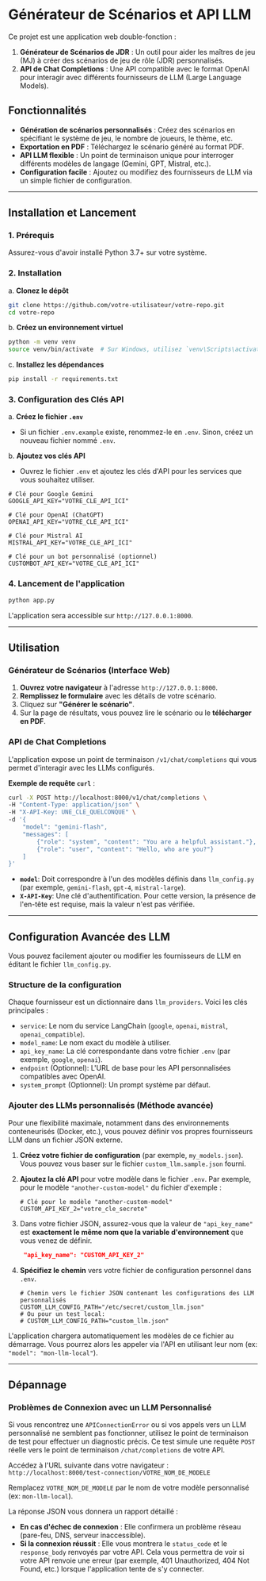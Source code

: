 # Générateur de Scénarios et API LLM

Ce projet est une application web double-fonction :
1.  **Générateur de Scénarios de JDR** : Un outil pour aider les maîtres de jeu (MJ) à créer des scénarios de jeu de rôle (JDR) personnalisés.
2.  **API de Chat Completions** : Une API compatible avec le format OpenAI pour interagir avec différents fournisseurs de LLM (Large Language Models).

## Fonctionnalités

- **Génération de scénarios personnalisés** : Créez des scénarios en spécifiant le système de jeu, le nombre de joueurs, le thème, etc.
- **Exportation en PDF** : Téléchargez le scénario généré au format PDF.
- **API LLM flexible** : Un point de terminaison unique pour interroger différents modèles de langage (Gemini, GPT, Mistral, etc.).
- **Configuration facile** : Ajoutez ou modifiez des fournisseurs de LLM via un simple fichier de configuration.

---

## Installation et Lancement

### 1. Prérequis

Assurez-vous d'avoir installé Python 3.7+ sur votre système.

### 2. Installation

a. **Clonez le dépôt**
   ```bash
   git clone https://github.com/votre-utilisateur/votre-repo.git
   cd votre-repo
   ```

b. **Créez un environnement virtuel**
   ```bash
   python -m venv venv
   source venv/bin/activate  # Sur Windows, utilisez `venv\Scripts\activate`
   ```

c. **Installez les dépendances**
   ```bash
   pip install -r requirements.txt
   ```

### 3. Configuration des Clés API

a. **Créez le fichier `.env`**
   - Si un fichier `.env.example` existe, renommez-le en `.env`. Sinon, créez un nouveau fichier nommé `.env`.

b. **Ajoutez vos clés API**
   - Ouvrez le fichier `.env` et ajoutez les clés d'API pour les services que vous souhaitez utiliser.
   ```env
   # Clé pour Google Gemini
   GOOGLE_API_KEY="VOTRE_CLE_API_ICI"

   # Clé pour OpenAI (ChatGPT)
   OPENAI_API_KEY="VOTRE_CLE_API_ICI"

   # Clé pour Mistral AI
   MISTRAL_API_KEY="VOTRE_CLE_API_ICI"

   # Clé pour un bot personnalisé (optionnel)
   CUSTOMBOT_API_KEY="VOTRE_CLE_API_ICI"
   ```

### 4. Lancement de l'application

```bash
python app.py
```
L'application sera accessible sur `http://127.0.0.1:8000`.

---

## Utilisation

### Générateur de Scénarios (Interface Web)

1.  **Ouvrez votre navigateur** à l'adresse `http://127.0.0.1:8000`.
2.  **Remplissez le formulaire** avec les détails de votre scénario.
3.  Cliquez sur **"Générer le scénario"**.
4.  Sur la page de résultats, vous pouvez lire le scénario ou le **télécharger en PDF**.

### API de Chat Completions

L'application expose un point de terminaison `/v1/chat/completions` qui vous permet d'interagir avec les LLMs configurés.

**Exemple de requête `curl`** :

```bash
curl -X POST http://localhost:8000/v1/chat/completions \
-H "Content-Type: application/json" \
-H "X-API-Key: UNE_CLE_QUELCONQUE" \
-d '{
    "model": "gemini-flash",
    "messages": [
        {"role": "system", "content": "You are a helpful assistant."},
        {"role": "user", "content": "Hello, who are you?"}
    ]
}'
```

- **`model`**: Doit correspondre à l'un des modèles définis dans `llm_config.py` (par exemple, `gemini-flash`, `gpt-4`, `mistral-large`).
- **`X-API-Key`**: Une clé d'authentification. Pour cette version, la présence de l'en-tête est requise, mais la valeur n'est pas vérifiée.

---

## Configuration Avancée des LLM

Vous pouvez facilement ajouter ou modifier les fournisseurs de LLM en éditant le fichier `llm_config.py`.

### Structure de la configuration

Chaque fournisseur est un dictionnaire dans `llm_providers`. Voici les clés principales :

- `service`: Le nom du service LangChain (`google`, `openai`, `mistral`, `openai_compatible`).
- `model_name`: Le nom exact du modèle à utiliser.
- `api_key_name`: La clé correspondante dans votre fichier `.env` (par exemple, `google`, `openai`).
- `endpoint` (Optionnel): L'URL de base pour les API personnalisées compatibles avec OpenAI.
- `system_prompt` (Optionnel): Un prompt système par défaut.

### Ajouter des LLMs personnalisés (Méthode avancée)

Pour une flexibilité maximale, notamment dans des environnements conteneurisés (Docker, etc.), vous pouvez définir vos propres fournisseurs LLM dans un fichier JSON externe.

1.  **Créez votre fichier de configuration** (par exemple, `my_models.json`). Vous pouvez vous baser sur le fichier `custom_llm.sample.json` fourni.

2.  **Ajoutez la clé API** pour votre modèle dans le fichier `.env`. Par exemple, pour le modèle `"another-custom-model"` du fichier d'exemple :
    ```env
    # Clé pour le modèle "another-custom-model"
    CUSTOM_API_KEY_2="votre_cle_secrete"
    ```

3.  Dans votre fichier JSON, assurez-vous que la valeur de `"api_key_name"` est **exactement le même nom que la variable d'environnement** que vous venez de définir.
    ```json
     "api_key_name": "CUSTOM_API_KEY_2"
    ```

4.  **Spécifiez le chemin** vers votre fichier de configuration personnel dans `.env`.
    ```env
    # Chemin vers le fichier JSON contenant les configurations des LLM personnalisés
    CUSTOM_LLM_CONFIG_PATH="/etc/secret/custom_llm.json"
    # Ou pour un test local:
    # CUSTOM_LLM_CONFIG_PATH="custom_llm.json"
    ```
L'application chargera automatiquement les modèles de ce fichier au démarrage. Vous pourrez alors les appeler via l'API en utilisant leur nom (ex: `"model": "mon-llm-local"`).

---

## Dépannage

### Problèmes de Connexion avec un LLM Personnalisé

Si vous rencontrez une `APIConnectionError` ou si vos appels vers un LLM personnalisé ne semblent pas fonctionner, utilisez le point de terminaison de test pour effectuer un diagnostic précis. Ce test simule une requête `POST` réelle vers le point de terminaison `/chat/completions` de votre API.

Accédez à l'URL suivante dans votre navigateur :
`http://localhost:8000/test-connection/VOTRE_NOM_DE_MODELE`

Remplacez `VOTRE_NOM_DE_MODELE` par le nom de votre modèle personnalisé (ex: `mon-llm-local`).

La réponse JSON vous donnera un rapport détaillé :
- **En cas d'échec de connexion** : Elle confirmera un problème réseau (pare-feu, DNS, serveur inaccessible).
- **Si la connexion réussit** : Elle vous montrera le `status_code` et le `response_body` renvoyés par votre API. Cela vous permettra de voir si votre API renvoie une erreur (par exemple, 401 Unauthorized, 404 Not Found, etc.) lorsque l'application tente de s'y connecter.
